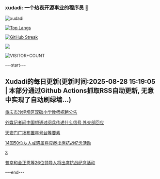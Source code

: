 ### xudadi: 一个热衷开源事业的程序员 👋

![xudadi](https://github-readme-stats-git-masterorgs-github-readme-stats-team.vercel.app/api?username=xudadi)

[![Top Langs](https://github-readme-stats.vercel.app/api/top-langs/?username=xudadi)](https://github.com/anuraghazra/github-readme-stats)

[![GitHub Streak](https://streak-stats.demolab.com?user=xudadi&locale=zh_Hans)](https://git.io/streak-stats)

![](https://raw.githubusercontent.com/xudadi/xudadi/main/assets/github-contribution-grid-snake.svg)

![VISITOR+COUNT](https://komarev.com/ghpvc/?username=xudadi&label=VISITOR+COUNT)


---start---

## Xudadi的每日更新(更新时间:2025-08-28 15:19:05 | 本部分通过Github Actions抓取RSS自动更新, 无意中实现了自动刷绿墙...)

[重庆市沙坪坝区双碑小学教师招聘公告](https://www.gongkaoleida.com/article/2591887)

[外媒记者问中国想通过阅兵传递什么信号 外交部回应](https://m.163.com/news/article/K81V7SA70001899O.html)

[天安门广场布置年号台等要素](https://m.163.com/news/article/K81S37QR0001899O.html)

[14国50位友人或遗属将应邀出席抗战纪念活动](https://m.163.com/news/article/K81RJ296000189PS.html)

[3](https://m.163.com/touch/news/sub/domestic)

[普京和金正恩等26位领导人将出席抗战纪念活动](https://m.163.com/news/article/K81R3CAH0001899O.html)

---end---
